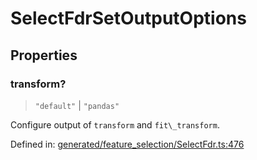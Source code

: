 # SelectFdrSetOutputOptions

## Properties

### transform?

> `"default"` \| `"pandas"`

Configure output of `transform` and `fit\_transform`.

Defined in:  [generated/feature\_selection/SelectFdr.ts:476](https://github.com/transitive-bullshit/scikit-learn-ts/blob/b59c1ff/packages/sklearn/src/generated/feature_selection/SelectFdr.ts#L476)
